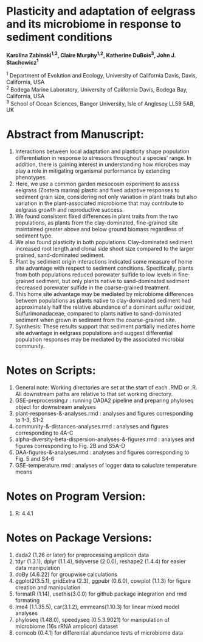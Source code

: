 # **Plasticity and adaptation of eelgrass and its microbiome in response to sediment conditions**

**Karolina Zabinski<sup>1,2</sup>, Claire Murphy<sup>1,2</sup>, Katherine DuBois<sup>3</sup>, John J. Stachowicz<sup>1</sup>**    

<sup>1</sup> Department of Evolution and Ecology, University of California Davis, Davis, California, USA  
<sup>2</sup> Bodega Marine Laboratory, University of California Davis, Bodega Bay, California, USA  
<sup>3</sup> School of Ocean Sciences, Bangor University, Isle of Anglesey LL59 5AB, UK  

# Abstract from Manuscript:  
1.	Interactions between local adaptation and plasticity shape population differentiation in response to stressors throughout a species’ range. In addition, there is gaining interest in understanding how microbes may play a role in mitigating organismal performance by extending phenotypes. 
2.	Here, we use a common garden mesocosm experiment to assess eelgrass (Zostera marina) plastic and fixed adaptive responses to sediment grain size, considering not only variation in plant traits but also variation in the plant-associated microbiome that may contribute to eelgrass growth and reproductive success. 
3.	We found consistent fixed differences in plant traits from the two populations, as plants from the clay-dominated, fine-grained site maintained greater above and below ground biomass regardless of sediment type. 
4.	We also found plasticity in both populations. Clay-dominated sediment increased root length and clonal side shoot size compared to the larger grained, sand-dominated sediment. 
5.	Plant by sediment origin interactions indicated some measure of home site advantage with respect to sediment conditions. Specifically, plants from both populations reduced porewater sulfide to low levels in fine-grained sediment, but only plants native to sand-dominated sediment decreased porewater sulfide in the coarse-grained treatment.
6.	This home site advantage may be mediated by microbiome differences between populations as plants native to clay-dominated sediment had approximately half the relative abundance of a dominant sulfur oxidizer, Sulfurimonadaceae, compared to plants native to sand-dominated sediment when grown in sediment from the coarse-grained site. 
7.	Synthesis: These results support that sediment partially mediates home site advantage in eelgrass populations and suggest differential population responses may be mediated by the associated microbial community.

# Notes on Scripts:  
1. General note: Working directories are set at the start of each .RMD or .R. All downstream paths are relative to that set working directory.
2. GSE-preprocessing.r : running DADA2 pipeline and preparing phyloseq object for downstream analyses
3. plant-responses-&-analyses.rmd : analyses and figures corresponding to 1-3, S1-2
4. community-&-distances-analyses.rmd : analyses and figures corresponding to 4A-C
5. alpha-diversity-beta-dispersion-analyses-&-figures.rmd : analyses and figures corresponding to Fig. 2B and S5A-D
6. DAA-figures-&-analyses.rmd : analyses and figures corresponding to Fig. 5 and S4-6
7. GSE-temperature.rmd : analyses of logger data to caluclate temperature means

# Notes on Program Version:  
1. R: 4.4.1

# Notes on Package Versions:  
1. dada2 (1.26 or later) for preprocessing amplicon data
2. tdyr (1.3.1), dplyr (1.1.4), tidyverse (2.0.0), reshape2 (1.4.4) for easier data manipulation
3. doBy (4.6.22) for groupwise calculations
4. ggplot2(3.5.1), gridExtra (2.3), ggpubr (0.6.0), cowplot (1.1.3) for figure creation and manipulation
5. formatR (1.14), usethis(3.0.0) for github package integration and rmd formating
6. lme4 (1.1.35.5), car(3.1.2), emmeans(1.10.3) for linear mixed model analyses
7. phyloseq (1.48.0), speedyseq (0.5.3.9021) for manipulation of microbiome (16s rRNA amplicon) dataset
8. corncob (0.4.1) for differential abundance tests of microbiome data

